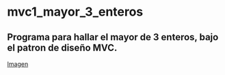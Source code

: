 # mvc1_mayor_3_enteros

## Programa para hallar el mayor de 3 enteros, bajo el patron de diseño MVC.
[Imagen](Pantallazo.png "Run")